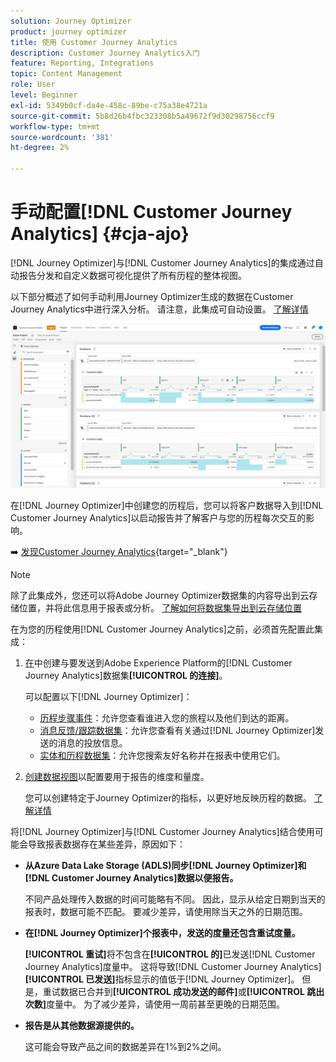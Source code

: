 ```yaml
---
solution: Journey Optimizer
product: journey optimizer
title: 使用 Customer Journey Analytics
description: Customer Journey Analytics入门
feature: Reporting, Integrations
topic: Content Management
role: User
level: Beginner
exl-id: 5349b0cf-da4e-458c-89be-c75a38e4721a
source-git-commit: 5b8d26b4fbc323308b5a49672f9d30298756ccf9
workflow-type: tm+mt
source-wordcount: '381'
ht-degree: 2%

---
```


# 手动配置[!DNL Customer Journey Analytics] {#cja-ajo}

[!DNL Journey Optimizer]与[!DNL Customer Journey Analytics]的集成通过自动报告分发和自定义数据可视化提供了所有历程的整体视图。

以下部分概述了如何手动利用Journey Optimizer生成的数据在Customer Journey Analytics中进行深入分析。 请注意，此集成可自动设置。 [了解详情](report-gs-cja.md)

![](assets/cja.png)

在[!DNL Journey Optimizer]中创建您的历程后，您可以将客户数据导入到[!DNL Customer Journey Analytics]以启动报告并了解客户与您的历程每次交互的影响。

➡️ [发现Customer Journey Analytics](https://experienceleague.adobe.com/zh-hans/docs/analytics-platform/using/integrations/ajo#manually-configure-a-data-view-to-be-used-with-journey-optimizer){target="_blank"}

>[!NOTE]
>
>除了此集成外，您还可以将Adobe Journey Optimizer数据集的内容导出到云存储位置，并将此信息用于报表或分析。 [了解如何将数据集导出到云存储位置](../data/export-datasets.md)
>

在为您的历程使用[!DNL Customer Journey Analytics]之前，必须首先配置此集成：

1. [在](https://experienceleague.adobe.com/docs/analytics-platform/using/cja-connections/create-connection.html?lang=zh-Hans)中创建与要发送到Adobe Experience Platform的[!DNL Customer Journey Analytics]数据集&#x200B;**[!UICONTROL 的连接]**。

   可以配置以下[!DNL Journey Optimizer]：
   * [历程步骤事件](../data/datasets-query-examples.md#journey-step-event)：允许您查看谁进入您的旅程以及他们到达的距离。
   * [消息反馈/跟踪数据集](../data/datasets-query-examples.md#message-feedback-event-dataset)：允许您查看有关通过[!DNL Journey Optimizer]发送的消息的投放信息。
   * [实体和历程数据集](../data/datasets-query-examples.md#entity-dataset)：允许您搜索友好名称并在报表中使用它们。

1. [创建数据视图](https://experienceleague.adobe.com/docs/analytics-platform/using/cja-dataviews/create-dataview.html?lang=zh-Hans)以配置要用于报告的维度和量度。

   您可以创建特定于Journey Optimizer的指标，以更好地反映历程的数据。 [了解详情](https://experienceleague.adobe.com/docs/analytics-platform/using/integrations/ajo.html?lang=zh-Hans#configure-the-data-view-to-accommodate-journey-optimizer-dimensions-and-metrics)

将[!DNL Journey Optimizer]与[!DNL Customer Journey Analytics]结合使用可能会导致报表数据存在某些差异，原因如下：

* **从Azure Data Lake Storage (ADLS)同步[!DNL Journey Optimizer]和[!DNL Customer Journey Analytics]数据以便报告。**

  不同产品处理传入数据的时间可能略有不同。 因此，显示从给定日期到当天的报表时，数据可能不匹配。 要减少差异，请使用除当天之外的日期范围。

* **在[!DNL Journey Optimizer]个报表中，发送的度量还包含重试度量。**

  **[!UICONTROL 重试]**&#x200B;将不包含在&#x200B;**[!UICONTROL 的]**&#x200B;已发送[!DNL Customer Journey Analytics]度量中。 这将导致[!DNL Customer Journey Analytics] **[!UICONTROL 已发送]**&#x200B;指标显示的值低于[!DNL Journey Optimizer]。 但是，重试数据已合并到&#x200B;**[!UICONTROL 成功发送的邮件]**&#x200B;或&#x200B;**[!UICONTROL 跳出次数]**&#x200B;度量中。
为了减少差异，请使用一周前甚至更晚的日期范围。

* **报告是从其他数据源提供的。**

  这可能会导致产品之间的数据差异在1%到2%之间。
